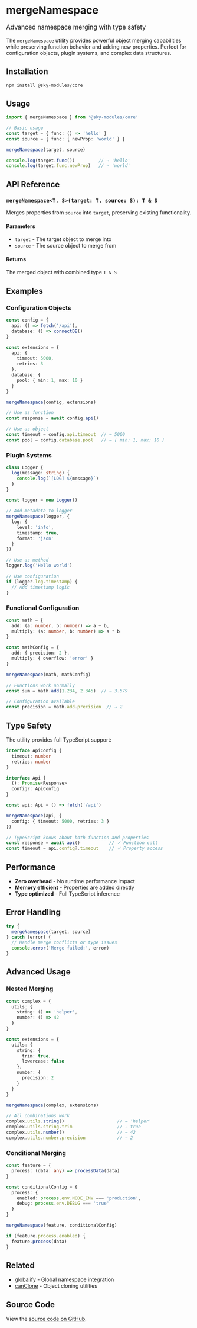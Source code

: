 # mergeNamespace

<div class="sky-gradient-text" style="font-size: 1.2em; margin: 1em 0;">
  Advanced namespace merging with type safety
</div>

The `mergeNamespace` utility provides powerful object merging capabilities while preserving function behavior and adding new properties. Perfect for configuration objects, plugin systems, and complex data structures.

## Installation

```bash
npm install @sky-modules/core
```

## Usage

```typescript
import { mergeNamespace } from '@sky-modules/core'

// Basic usage
const target = { func: () => 'hello' }
const source = { func: { newProp: 'world' } }

mergeNamespace(target, source)

console.log(target.func())         // → 'hello'
console.log(target.func.newProp)   // → 'world'
```

## API Reference

### `mergeNamespace<T, S>(target: T, source: S): T & S`

Merges properties from `source` into `target`, preserving existing functionality.

#### Parameters

- `target` - The target object to merge into
- `source` - The source object to merge from

#### Returns

The merged object with combined type `T & S`

## Examples

### Configuration Objects

```typescript
const config = {
  api: () => fetch('/api'),
  database: () => connectDB()
}

const extensions = {
  api: {
    timeout: 5000,
    retries: 3
  },
  database: {
    pool: { min: 1, max: 10 }
  }
}

mergeNamespace(config, extensions)

// Use as function
const response = await config.api()

// Use as object
const timeout = config.api.timeout  // → 5000
const pool = config.database.pool   // → { min: 1, max: 10 }
```

### Plugin Systems

```typescript
class Logger {
  log(message: string) {
    console.log(`[LOG] ${message}`)
  }
}

const logger = new Logger()

// Add metadata to logger
mergeNamespace(logger, {
  log: {
    level: 'info',
    timestamp: true,
    format: 'json'
  }
})

// Use as method
logger.log('Hello world')

// Use configuration
if (logger.log.timestamp) {
  // Add timestamp logic
}
```

### Functional Configuration

```typescript
const math = {
  add: (a: number, b: number) => a + b,
  multiply: (a: number, b: number) => a * b
}

const mathConfig = {
  add: { precision: 2 },
  multiply: { overflow: 'error' }
}

mergeNamespace(math, mathConfig)

// Functions work normally
const sum = math.add(1.234, 2.345)  // → 3.579

// Configuration available
const precision = math.add.precision  // → 2
```

## Type Safety

The utility provides full TypeScript support:

```typescript
interface ApiConfig {
  timeout: number
  retries: number
}

interface Api {
  (): Promise<Response>
  config?: ApiConfig
}

const api: Api = () => fetch('/api')

mergeNamespace(api, {
  config: { timeout: 5000, retries: 3 }
})

// TypeScript knows about both function and properties
const response = await api()           // ✓ Function call
const timeout = api.config?.timeout    // ✓ Property access
```

## Performance

- **Zero overhead** - No runtime performance impact
- **Memory efficient** - Properties are added directly
- **Type optimized** - Full TypeScript inference

## Error Handling

```typescript
try {
  mergeNamespace(target, source)
} catch (error) {
  // Handle merge conflicts or type issues
  console.error('Merge failed:', error)
}
```

## Advanced Usage

### Nested Merging

```typescript
const complex = {
  utils: {
    string: () => 'helper',
    number: () => 42
  }
}

const extensions = {
  utils: {
    string: {
      trim: true,
      lowercase: false
    },
    number: {
      precision: 2
    }
  }
}

mergeNamespace(complex, extensions)

// All combinations work
complex.utils.string()                    // → 'helper'
complex.utils.string.trim                 // → true
complex.utils.number()                    // → 42
complex.utils.number.precision            // → 2
```

### Conditional Merging

```typescript
const feature = {
  process: (data: any) => processData(data)
}

const conditionalConfig = {
  process: {
    enabled: process.env.NODE_ENV === 'production',
    debug: process.env.DEBUG === 'true'
  }
}

mergeNamespace(feature, conditionalConfig)

if (feature.process.enabled) {
  feature.process(data)
}
```

## Related

- [globalify](/modules/core/globalify) - Global namespace integration
- [canClone](/modules/core/canClone) - Object cloning utilities

## Source Code

View the [source code on GitHub](https://github.com/empty-set-games/sky-modules/blob/main/core/mergeNamespace/index.ts).